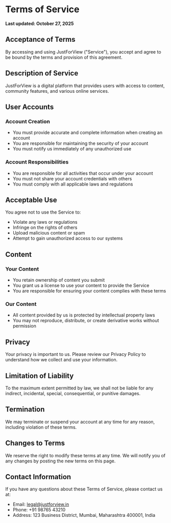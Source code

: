 # Terms of Service

**Last updated: October 27, 2025**

## Acceptance of Terms

By accessing and using JustForView ("Service"), you accept and agree to be bound by the terms and provision of this agreement.

## Description of Service

JustForView is a digital platform that provides users with access to content, community features, and various online services.

## User Accounts

### Account Creation

- You must provide accurate and complete information when creating an account
- You are responsible for maintaining the security of your account
- You must notify us immediately of any unauthorized use

### Account Responsibilities

- You are responsible for all activities that occur under your account
- You must not share your account credentials with others
- You must comply with all applicable laws and regulations

## Acceptable Use

You agree not to use the Service to:

- Violate any laws or regulations
- Infringe on the rights of others
- Upload malicious content or spam
- Attempt to gain unauthorized access to our systems

## Content

### Your Content

- You retain ownership of content you submit
- You grant us a license to use your content to provide the Service
- You are responsible for ensuring your content complies with these terms

### Our Content

- All content provided by us is protected by intellectual property laws
- You may not reproduce, distribute, or create derivative works without permission

## Privacy

Your privacy is important to us. Please review our Privacy Policy to understand how we collect and use your information.

## Limitation of Liability

To the maximum extent permitted by law, we shall not be liable for any indirect, incidental, special, consequential, or punitive damages.

## Termination

We may terminate or suspend your account at any time for any reason, including violation of these terms.

## Changes to Terms

We reserve the right to modify these terms at any time. We will notify you of any changes by posting the new terms on this page.

## Contact Information

If you have any questions about these Terms of Service, please contact us at:

- Email: legal@justforview.in
- Phone: +91 98765 43210
- Address: 123 Business District, Mumbai, Maharashtra 400001, India
